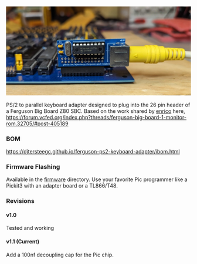 ![keyboard-adapter](docs/keyboard-adapter.jpg)

PS/2 to parallel keyboard adapter designed to plug into the 26 pin header of a Ferguson Big Board Z80 SBC. Based on the work shared by [enrico](https://forum.vcfed.org/index.php?members/enrico.5315/) here, https://forum.vcfed.org/index.php?threads/ferguson-big-board-1-monitor-rom.32705/#post-405189

### BOM

https://djtersteegc.github.io/ferguson-ps2-keyboard-adapter/ibom.html

### Firmware Flashing

Available in the [firmware](firmware) directory.  Use your favorite Pic programmer like a Pickit3 with an adapter board or a TL866/T48.

### Revisions

#### v1.0

Tested and working

#### v1.1 (Current)

Add a 100nf decoupling cap for the Pic chip.

